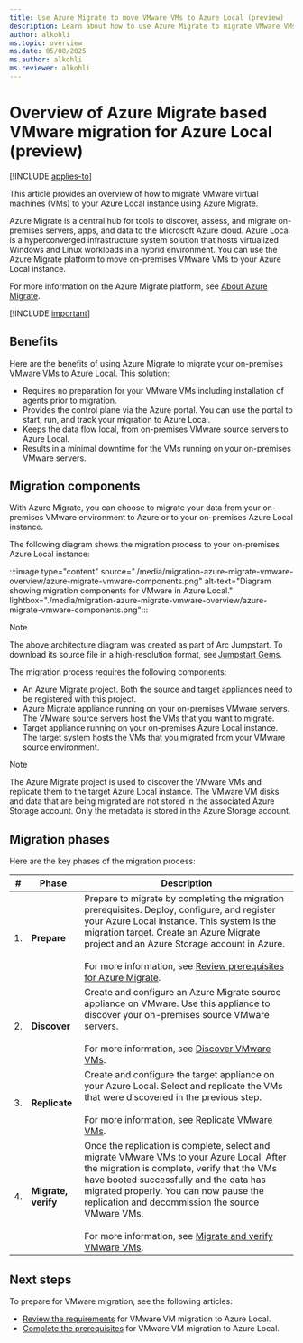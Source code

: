 ```yaml
---
title: Use Azure Migrate to move VMware VMs to Azure Local (preview)
description: Learn about how to use Azure Migrate to migrate VMware VMs to your Azure Local instance (preview).
author: alkohli
ms.topic: overview
ms.date: 05/08/2025
ms.author: alkohli
ms.reviewer: alkohli
---
```


# Overview of Azure Migrate based VMware migration for Azure Local (preview)

[!INCLUDE [applies-to](../includes/hci-applies-to-23h2.md)]

This article provides an overview of how to migrate VMware virtual machines (VMs) to your Azure Local instance using Azure Migrate.

Azure Migrate is a central hub for tools to discover, assess, and migrate on-premises servers, apps, and data to the Microsoft Azure cloud. Azure Local is a hyperconverged infrastructure system solution that hosts virtualized Windows and Linux workloads in a hybrid environment. You can use the Azure Migrate platform to move on-premises VMware VMs to your Azure Local instance.

For more information on the Azure Migrate platform, see [About Azure Migrate](/azure/migrate/migrate-services-overview).

[!INCLUDE [important](../includes/hci-preview.md)]

## Benefits

Here are the benefits of using Azure Migrate to migrate your on-premises VMware VMs to Azure Local. This solution:

- Requires no preparation for your VMware VMs including installation of agents prior to migration.
- Provides the control plane via the Azure portal. You can use the portal to start, run, and track your migration to Azure Local.
- Keeps the data flow local, from on-premises VMware source servers to Azure Local.
- Results in a minimal downtime for the VMs running on your on-premises VMware servers.

## Migration components

With Azure Migrate, you can choose to migrate your data from your on-premises VMware environment to Azure or to your on-premises Azure Local instance.

The following diagram shows the migration process to your on-premises Azure Local instance:

:::image type="content" source="./media/migration-azure-migrate-vmware-overview/azure-migrate-vmware-components.png" alt-text="Diagram showing migration components for VMware in Azure Local." lightbox="./media/migration-azure-migrate-vmware-overview/azure-migrate-vmware-components.png":::

> [!NOTE]
> The above architecture diagram was created as part of Arc Jumpstart. To download its source file in a high-resolution format, see [Jumpstart Gems](https://jumpstart.azure.com/azure_jumpstart_gems).

The migration process requires the following components:

- An Azure Migrate project. Both the source and target appliances need to be registered with this project.
- Azure Migrate appliance running on your on-premises VMware servers. The VMware source servers host the VMs that you want to migrate.
- Target appliance running on your on-premises Azure Local instance. The target system hosts the VMs that you migrated from your VMware source environment.

> [!NOTE]
> The Azure Migrate project is used to discover the VMware VMs and replicate them to the target Azure Local instance. The VMware VM disks and data that are being migrated are not stored in the associated Azure Storage account. Only the metadata is stored in the Azure Storage account.

## Migration phases

Here are the key phases of the migration process:


|#  |Phase  |Description  |
|---------|---------|---------|
|1.     |**Prepare**        |Prepare to migrate by completing the migration prerequisites. Deploy, configure, and register your Azure Local instance. This system is the migration target. Create an Azure Migrate project and an Azure Storage account in Azure.<br><br> For more information, see [Review prerequisites for Azure Migrate](migrate-vmware-prerequisites.md).         |
|2.     |**Discover**       |Create and configure an Azure Migrate source appliance on VMware. Use this appliance to discover your on-premises source VMware servers. <br><br> For more information, see [Discover VMware VMs](migrate-vmware-replicate.md).          |
|3.     |**Replicate**      |Create and configure the target appliance on your Azure Local. Select and replicate the VMs that were discovered in the previous step. <br><br> For more information, see [Replicate VMware VMs](migrate-vmware-replicate.md).         |
|4.     |**Migrate, verify**|Once the replication is complete, select and migrate VMware VMs to your Azure Local. After the migration is complete, verify that the VMs have booted successfully and the data has migrated properly. You can now pause the replication and decommission the source VMware VMs. <br><br> For more information, see [Migrate and verify VMware VMs](./migrate-vmware-migrate.md).         |


## Next steps

To prepare for VMware migration, see the following articles:

- [Review the requirements](migrate-vmware-requirements.md) for VMware VM migration to Azure Local.
- [Complete the prerequisites](migrate-vmware-prerequisites.md) for VMware VM migration to Azure Local.
